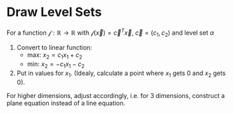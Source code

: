 # Draw Level Sets

For a function $\mathcal{f}: \mathbb{R} \rightarrow \mathbb{R}$ with $\mathcal{f}(\vec{x})=\vec{c}^{T}\vec{x}$, $\vec{c}=(c_{1},c_{2})$ and level set $\alpha$

1. Convert to linear function:
   - max: $x_{2} =  c_{1}x_{1}+c_{2}$
   - min: $x_{2} =  -c_{1}x_{1}-c_{2}$
2. Put in values for $x_{1}$. (Idealy, calculate a point where $x_{1}$ gets $0$ and $x_{2}$ gets 0).

For higher dimensions, adjust accordingly, i.e. for 3 dimensions, construct a plane equation instead of a line equation.

